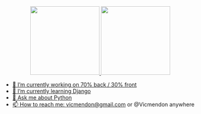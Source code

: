 <div align="center">
  <a href="https://instagram.com/Vicmendon">
  <img height="180em" src="https://github-readme-stats.vercel.app/api?username=Vicmendon&show_icons=true&theme=dracula&include_all_commits=true&count_private=true"/>
  <img height="180em" src="https://github-readme-stats.vercel.app/api/top-langs/?username=Vicmendon&layout=compact&langs_count=7&theme=dracula"/>
</div>

- 🔭 I’m currently working on 70% back / 30% front
- 🌱 I’m currently learning Django
- 💬 Ask me about Python
- 📫 How to reach me: vicmendon@gmail.com or @Vicmendon anywhere
